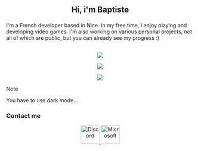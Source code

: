 ## <p align="center"> Hi, i'm Baptiste</p>
I'm a French developer based in Nice. In my free time, I enjoy playing and developing video games. I'm also working on various personal projects, not all of which are public, but you can already see my progress :)</p>
##
<p align="center"><a href="https://github-readme-stats"><img src="https://github-readme-stats.vercel.app/api/top-langs/?username=deepiuus&show_icons=true&hide_border=true&layout=compact&hide_progress=true"/></a></p>
<p align="center"><a href="https://git.io/streak-stats"><img src="https://github-readme-stats.vercel.app/api?username=deepiuus&show_icons=true&hide_border=true&count_private=true"/></a></p>
<p align="center"><a href="https://github.com/deepiuus/github-readme-stats"><img src="https://github-readme-streak-stats.herokuapp.com/?user=deepiuus&hide_border=true"/></a></p>

> [!NOTE]
> You have to use dark mode...
### Contact me
<div align="center">
    <a href="https://discordapp.com/users/deepiuus">
        <img src="https://pnghq.com/wp-content/uploads/pnghq.com-discords-bring-guideline-9.png" alt="Discord" width="50" height="auto">
    </a>
    <a href="mailto:baptiste.robles@epitech.eu">
        <img src="https://pnghq.com/wp-content/uploads/2024/09/pnghq.com-windows-logo-high-resolut-4-300x300.png" alt="Microsoft" width="50" height="auto">
    </a>
</div>
